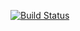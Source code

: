 
[![Build Status](https://dev.azure.com/tushardamanibls/AgileProject/_apis/build/status/Mayank7863.gitapp?branchName=master)](https://dev.azure.com/tushardamanibls/AgileProject/_build/latest?definitionId=21&branchName=master)
